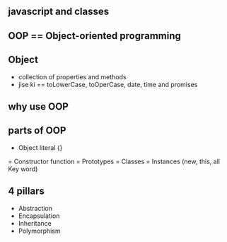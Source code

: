 ## javascript and classes

## OOP                 ==         Object-oriented programming

## Object
- collection of properties and methods
- jise ki == toLowerCase, toOperCase, date, time and promises


##  why use OOP


## parts of OOP
- Object literal {}

= Constructor function
= Prototypes
= Classes
= Instances  (new, this, all Key word)


##  4 pillars
- Abstraction
- Encapsulation
- Inheritance
- Polymorphism

